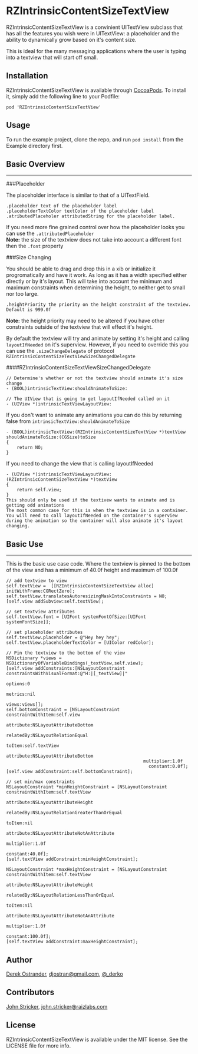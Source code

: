 # RZIntrinsicContentSizeTextView

<!--[![CI Status](http://img.shields.io/travis/Derek Ostrander/RZIntrinsicContentSizeTextView.svg?style=flat)](https://travis-ci.org/Derek Ostrander/RZIntrinsicContentSizeTextView)
[![Version](https://img.shields.io/cocoapods/v/RZIntrinsicContentSizeTextView.svg?style=flat)](http://cocoadocs.org/docsets/RZIntrinsicContentSizeTextView)
[![License](https://img.shields.io/cocoapods/l/RZIntrinsicContentSizeTextView.svg?style=flat)](http://cocoadocs.org/docsets/RZIntrinsicContentSizeTextView)
[![Platform](https://img.shields.io/cocoapods/p/RZIntrinsicContentSizeTextView.svg?style=flat)](http://cocoadocs.org/docsets/RZIntrinsicContentSizeTextView)
-->
RZIntrinsicContentSizeTextView is a convinient UITextView subclass that has all the features you wish were in UITextView: a placeholder and the ability to dynamically grow based on it's content size.

This is ideal for the many messaging applications where the user is typing into a textview that will start off small.

## Installation

RZIntrinsicContentSizeTextView is available through [CocoaPods](http://cocoapods.org). To install
it, simply add the following line to your Podfile:

    pod 'RZIntrinsicContentSizeTextView'
    
## Usage

To run the example project, clone the repo, and run `pod install` from the Example directory first. 

## Basic Overview
-----------------
###Placeholder

The placeholder interface is similar to that of a UITextField.   

	.placeholder text of the placeholder label  
	.placeholderTextColor textColor of the placeholder label   
	.atributedPlaceholer attributedString for the placeholder label.

If you need more fine grained control over how the placeholder looks you can use the `.attributedPlaceholder`  
**Note:** the size of the textview does not take into account a different font then the `.font` property

###Size Changing

You should be able to drag and drop this in a xib or initialize it progromatically and have it work. As long as it has a width specified either directly or by it's layout. This will take into account the minimum and maximum constraints when determining the height, to neither get to small nor too large.

	.heightPriority the priority on the height constraint of the textview. Default is 999.0f

**Note:** the height priority may need to be altered if you have other constraints outside of the textview that will effect it's height.


By default the textview will try and animate by setting it's height and calling `layoutIfNeeded` on it's superview. However, if you need to override this you can use the `.sizeChangeDelegate` of protocol `RZIntrinsicContentSizeTextViewSizeChangedDelegate`

####RZIntrinsicContentSizeTextViewSizeChangedDelegate
	
	// Determine's whether or not the textview should animate it's size change
	- (BOOL)intrinsicTextView:shouldAnimateToSize:
	
	// The UIView that is going to get layoutIfNeeded called on it
	- (UIView *)intrinsicTextViewLayoutView:
	

If you don't want to animate any animations you can do this by returning false from `intrinsicTextView:shouldAnimateToSize`  

	- (BOOL)intrinsicTextView:(RZIntrinsicContentSizeTextView *)textView shouldAnimateToSize:(CGSize)toSize
	{
	    return NO;
	}
	
If you need to change the view that is calling layoutIfNeeded

	- (UIView *)intrinsicTextViewLayoutView:(RZIntrinsicContentSizeTextView *)textView
	{
	    return self.view;
	}
	This should only be used if the textivew wants to animate and is getting odd animations
	The most common case for this is when the textview is in a container. You will need to call layoutIfNeeded on the container's superview during the animation so the container will also animate it's layout changing.
	
	
## Basic Use
-------------

This is the basic use case code. Where the textview is pinned to the bottom of the view and has a minimum of 40.0f height and maximum of 100.0f

    // add textview to view
    self.textView =  [[RZIntrinsicContentSizeTextView alloc] initWithFrame:CGRectZero];
    self.textView.translatesAutoresizingMaskIntoConstraints = NO;
    [self.view addSubview:self.textView];

    // set textview attributes
    self.textView.font = [UIFont systemFontOfSize:[UIFont systemFontSize]];

    // set placeholder attributes
    self.textView.placeholder = @"Hey hey hey";
    self.textView.placeholderTextColor = [UIColor redColor];

    // Pin the textview to the bottom of the view
    NSDictionary *views = NSDictionaryOfVariableBindings(_textView,self.view);
    [self.view addConstraints:[NSLayoutConstraint constraintsWithVisualFormat:@"H:|[_textView]|"
                                                                      options:0
                                                                      metrics:nil
                                                                        views:views]];
    self.bottomConstraint = [NSLayoutConstraint constraintWithItem:self.view
                                                         attribute:NSLayoutAttributeBottom
                                                         relatedBy:NSLayoutRelationEqual
                                                            toItem:self.textView
                                                         attribute:NSLayoutAttributeBottom
                                                        multiplier:1.0f
                                                          constant:0.0f];
    [self.view addConstraint:self.bottomConstraint];

    // set min/max constraints
    NSLayoutConstraint *minHeightConstraint = [NSLayoutConstraint constraintWithItem:self.textView
                                                                           attribute:NSLayoutAttributeHeight
                                                                           relatedBy:NSLayoutRelationGreaterThanOrEqual
                                                                              toItem:nil
                                                                           attribute:NSLayoutAttributeNotAnAttribute
                                                                          multiplier:1.0f
                                                                            constant:40.0f];
    [self.textView addConstraint:minHeightConstraint];

    NSLayoutConstraint *maxHeightConstraint = [NSLayoutConstraint constraintWithItem:self.textView
                                                                           attribute:NSLayoutAttributeHeight
                                                                           relatedBy:NSLayoutRelationLessThanOrEqual
                                                                              toItem:nil
                                                                           attribute:NSLayoutAttributeNotAnAttribute
                                                                          multiplier:1.0f
                                                                            constant:100.0f];
    [self.textView addConstraint:maxHeightConstraint];
	
	

## Author

[Derek Ostrander](https://github.com/dostrander), djostran@gmail.com, [@_derko](http://twitter.com/_derko)

## Contributors

[John Stricker](https://github.com/jatraiz), john.stricker@raizlabs.com


## License

RZIntrinsicContentSizeTextView is available under the MIT license. See the LICENSE file for more info.
